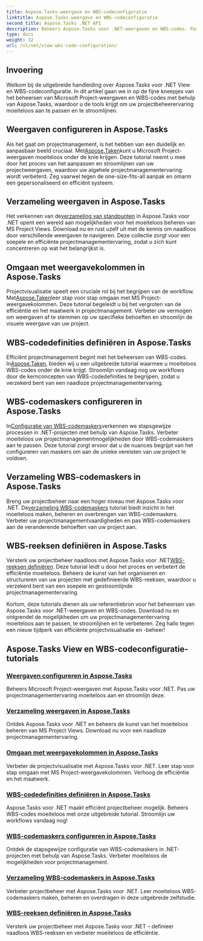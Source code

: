 ```yaml
---
title: Aspose.Tasks-weergave en WBS-codeconfiguratie
linktitle: Aspose.Tasks-weergave en WBS-codeconfiguratie
second_title: Aspose.Tasks .NET API
description: Beheers Aspose.Tasks voor .NET-weergaven en WBS-codes. Pas het projectbeheer aan met onze stapsgewijze tutorials. Download nu voor naadloze projectvisualisatie.
type: docs
weight: 32
url: /nl/net/view-wbs-code-configuration/
---
```


## Invoering

Welkom bij de uitgebreide handleiding over Aspose.Tasks voor .NET View en WBS-codeconfiguratie. In dit artikel gaan we in op de fijne kneepjes van het beheersen van Microsoft Project-weergaven en WBS-codes met behulp van Aspose.Tasks, waardoor u de tools krijgt om uw projectbeheerervaring moeiteloos aan te passen en te stroomlijnen.

## Weergaven configureren in Aspose.Tasks

 Als het gaat om projectmanagement, is het hebben van een duidelijk en aanpasbaar beeld cruciaal. Met[Aspose.Taken](./configuring-views/)kunt u Microsoft Project-weergaven moeiteloos onder de knie krijgen. Deze tutorial neemt u mee door het proces van het aanpassen en stroomlijnen van uw projectweergaven, waardoor uw algehele projectmanagementervaring wordt verbeterd. Zeg vaarwel tegen de one-size-fits-all aanpak en omarm een gepersonaliseerd en efficiënt systeem.

## Verzameling weergaven in Aspose.Tasks

 Het verkennen van de[verzameling van standpunten](./view-collection/) in Aspose.Tasks voor .NET opent een wereld aan mogelijkheden voor het moeiteloos beheren van MS Project Views. Download nu en rust uzelf uit met de kennis om naadloos door verschillende weergaven te navigeren. Deze collectie zorgt voor een soepele en efficiënte projectmanagementervaring, zodat u zich kunt concentreren op wat het belangrijkst is.

## Omgaan met weergavekolommen in Aspose.Tasks

 Projectvisualisatie speelt een cruciale rol bij het begrijpen van de workflow. Met[Aspose.Taken](./view-columns/)leer stap voor stap omgaan met MS Project-weergavekolommen. Deze tutorial begeleidt u bij het vergroten van de efficiëntie en het maatwerk in projectmanagement. Verbeter uw vermogen om weergaven af te stemmen op uw specifieke behoeften en stroomlijn de visuele weergave van uw project.

## WBS-codedefinities definiëren in Aspose.Tasks

 Efficiënt projectmanagement begint met het beheersen van WBS-codes. In[Aspose.Taken](./wbs-code-definitions/), bieden wij u een uitgebreide tutorial waarmee u moeiteloos WBS-codes onder de knie krijgt. Stroomlijn vandaag nog uw workflows door de kernconcepten van WBS-codedefinities te begrijpen, zodat u verzekerd bent van een naadloze projectmanagementervaring.

## WBS-codemaskers configureren in Aspose.Tasks

 In[Configuratie van WBS-codemaskers](./wbs-code-masks/)verkennen we stapsgewijze processen in .NET-projecten met behulp van Aspose.Tasks. Verbeter moeiteloos uw projectmanagementmogelijkheden door WBS-codemaskers aan te passen. Deze tutorial zorgt ervoor dat u de nuances begrijpt van het configureren van maskers om aan de unieke vereisten van uw project te voldoen.

## Verzameling WBS-codemaskers in Aspose.Tasks

 Breng uw projectbeheer naar een hoger niveau met Aspose.Tasks voor .NET. De[verzameling WBS-codemaskers](./wbs-code-mask-collection/) tutorial biedt inzicht in het moeiteloos maken, beheren en overbrengen van WBS-codemaskers. Verbeter uw projectmanagementvaardigheden en pas WBS-codemaskers aan de veranderende behoeften van uw project aan.

## WBS-reeksen definiëren in Aspose.Tasks

 Versterk uw projectbeheer naadloos met Aspose.Tasks voor .NET[WBS-reeksen definiëren](./wbs-sequences/). Deze tutorial leidt u door het proces en verbetert de efficiëntie moeiteloos. Beheers de kunst van het organiseren en structureren van uw projecten met gedefinieerde WBS-reeksen, waardoor u verzekerd bent van een soepele en gestroomlijnde projectmanagementervaring.

Kortom, deze tutorials dienen als uw referentiebron voor het beheersen van Aspose.Tasks voor .NET-weergaven en WBS-codes. Download nu en ontgrendel de mogelijkheden om uw projectmanagementervaring moeiteloos aan te passen, te stroomlijnen en te verbeteren. Zeg hallo tegen een nieuw tijdperk van efficiënte projectvisualisatie en -beheer!
## Aspose.Tasks View en WBS-codeconfiguratie-tutorials
### [Weergaven configureren in Aspose.Tasks](./configuring-views/)
Beheers Microsoft Project-weergaven met Aspose.Tasks voor .NET. Pas uw projectmanagementervaring moeiteloos aan en stroomlijn deze.
### [Verzameling weergaven in Aspose.Tasks](./view-collection/)
Ontdek Aspose.Tasks voor .NET en beheers de kunst van het moeiteloos beheren van MS Project Views. Download nu voor een naadloze projectmanagementervaring.
### [Omgaan met weergavekolommen in Aspose.Tasks](./view-columns/)
Verbeter de projectvisualisatie met Aspose.Tasks voor .NET. Leer stap voor stap omgaan met MS Project-weergavekolommen. Verhoog de efficiëntie en het maatwerk.
### [WBS-codedefinities definiëren in Aspose.Tasks](./wbs-code-definitions/)
Aspose.Tasks voor .NET maakt efficiënt projectbeheer mogelijk. Beheers WBS-codes moeiteloos met onze uitgebreide tutorial. Stroomlijn uw workflows vandaag nog!
### [WBS-codemaskers configureren in Aspose.Tasks](./wbs-code-masks/)
Ontdek de stapsgewijze configuratie van WBS-codemaskers in .NET-projecten met behulp van Aspose.Tasks. Verbeter moeiteloos de mogelijkheden voor projectmanagement.
### [Verzameling WBS-codemaskers in Aspose.Tasks](./wbs-code-mask-collection/)
Verbeter projectbeheer met Aspose.Tasks voor .NET. Leer moeiteloos WBS-codemaskers maken, beheren en overdragen in deze uitgebreide zelfstudie.
### [WBS-reeksen definiëren in Aspose.Tasks](./wbs-sequences/)
Versterk uw projectbeheer met Aspose.Tasks voor .NET – definieer naadloos WBS-reeksen en verbeter moeiteloos de efficiëntie.